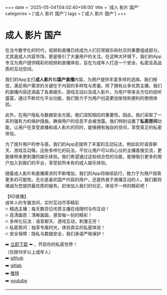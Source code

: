 +++
date = '2025-05-04T04:02:40+08:00'
title = '成人 影片 国产'
categories = ['成人 影片 国产']
tags = ['成人 影片 国产']
+++

# 成人 影片 国产

在当今数字化的时代，视频和直播已经成为人们日常娱乐和社交的重要组成部分。尤其是成人内容市场，更是吸引了大量用户的关注。在这种大环境下，我们的App专注为用户提供精彩的视频和直播体验，旨在为成年人打造一个安全、私密且高品质的互动空间。

我们的App主打**成人影片**和**国产直播**内容，为用户提供丰富多样的选择。我们相信，满足用户需求的关键在于内容的多样性与质量。除了拥有众多优质主播，我们的直播内容还涵盖了各类娱乐、游戏互动以及成人影片，为用户带来全方位的视听盛宴。通过不断优化平台功能，我们致力于为用户创造更加愉悦和便利的使用体验。

此外，在用户隐私与数据安全方面，我们深知相应的重要性。因此，我们采取了一系列强有力的保护措施，确保用户的信息不会被泄露。我们特别设置了**私密房间**功能，让用户在享受直播和成人影片的同时，能够拥有独自的空间，享受真正的私密体验。

为了提升用户的参与感，我们的App还提供了丰富的互动玩法，例如实时语音聊天、游戏互动等。这些多样化的玩法，不仅让用户可以和心仪的主播直接交流，更能够带来更刺激的娱乐体验。我们希望通过这些综合性的功能，能够吸引更多的用户加入到我们的平台，享受前所未有的成人娱乐体验。

随着成人影片和直播需求的不断增加，我们的App将继续前行，致力于为用户探索更多的可能性。无论是喜欢国产内容的用户，还是热衷于直播互动的人，我们都将竭诚为您提供最优质的服务。赶快加入我们的社区，体验不一样的精彩吧！

【6D直播】  
成年人的专属空间，实时互动尽享精彩  
🔥 精选主播：每天数百位优质主播在线随时与你互动！  
🔥 高清画质：清晰画面，感受每一刻的精彩！  
🔥 多样化玩法：语音聊天、游戏互动，刺激无穷！  
🔥 私密房间：独享专属时光，体验真实的私密体验！  
🔥 安全保障：隐私与数据安全，我们承诺严格保护！  

➡️ [立即下载](https://down123.s3.ap-east-1.amazonaws.com/down/down.html?channelCode=blog) ⬅️ ，开启你的私密世界！  
（仅限18岁以上成年人）  
➡️ [github](https://aldult-live.github.io/)  
➡️ [gitlab](https://seo-09598d.gitlab.io/)  
➡️ [推特](https://x.com/wegame33)  
➡️ [youtube](https://www.youtube.com/@6Dlive)

---
